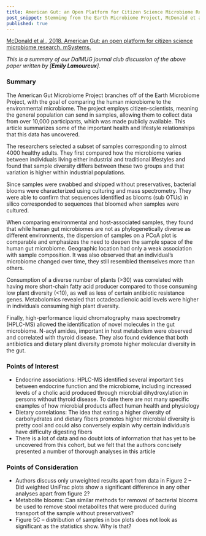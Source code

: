 ```yaml
---
title: American Gut: an Open Platform for Citizen Science Microbiome Research 
post_snippet: Stemming from the Earth Microbiome Project, McDonald et al. employ citizen-scientists to provide microbiome samples for deeper comparison of human gut vs environmental microbiome diversity, human stool metabolomics and the influence of overgrowth during room temperature shipping on correlation analysis. 
published: true
---
```


[McDonald et al., 2018. American Gut: an open platform for citizen science microbiome research. mSystems.]( http://msystems.asm.org/content/3/3/e00031-18)

_This is a summary of our DalMUG journal club discussion of the above paper written by [**Emily Lamoureux**]._

### Summary
 
The American Gut Microbiome Project branches off of the Earth Microbiome Project, with the goal of comparing the human microbiome to the environmental microbiome. The project employs citizen-scientists, meaning the general population can send in samples, allowing them to collect data from over 10,000 participants, which was made publicly available. This article summarizes some of the important health and lifestyle relationships that this data has uncovered.

The researchers selected a subset of samples corresponding to almost 4000 healthy adults. They first compared how the microbiome varies between individuals living either industrial and traditional lifestyles and found that sample diversity differs between these two groups and that variation is higher within industrial populations.

Since samples were swabbed and shipped without preservatives, bacterial blooms were characterized using culturing and mass spectrometry. They were able to confirm that sequences identified as blooms (sub OTUs) in silico corresponded to sequences that bloomed when samples were cultured. 

When comparing environmental and host-associated samples, they found that while human gut microbiomes are not as phylogenetically diverse as different environments, the dispersion of samples on a PCoA plot is comparable and emphasizes the need to deepen the sample space of the human gut microbiome. Geographic location had only a weak association with sample composition. It was also observed that an individual’s microbiome changed over time, they still resembled themselves more than others.   

Consumption of a diverse number of plants (>30) was correlated with having more short-chain fatty acid producer compared to those consuming low plant diversity (<10), as well as less of certain antibiotic resistance genes. Metabolomics revealed that octadecadienoic acid levels were higher in individuals consuming high plant diversity. 

Finally, high-performance liquid chromatography mass spectrometry (HPLC-MS) allowed the identification of novel molecules in the gut microbiome. N-acyl amides, important in host metabolism were observed and correlated with thyroid disease. They also found evidence that both antibiotics and dietary plant diversity promote higher molecular diversity in the gut. 
 

### Points of Interest
* Endocrine associations: HPLC-MS identified several important ties between endocrine function and the microbiome, including increased levels of a cholic acid produced through microbial dihydroxylation in persons without thyroid disease. To date there are not many specific examples of how microbial products affect human health and physiology
* Dietary correlations: The idea that eating a higher diversity of carbohydrates and dietary fibers promotes higher microbial diversity is pretty cool and could also conversely explain why certain individuals have difficulty digesting fibers
* There is a lot of data and no doubt lots of information that has yet to be uncovered from this cohort, but we felt that the authors concisely presented a number of thorough analyses in this article
 
### Points of Consideration
* Authors discuss only unweighted results apart from data in Figure 2 – Did weighted UniFrac plots show a significant difference in any other analyses apart from figure 2?
* Metabolite blooms: Can similar methods for removal of bacterial blooms be used to remove stool metabolites that were produced during transport of the sample without preservatives?
* Figure 5C – distribution of samples in box plots does not look as significant as the statistics show. Why is that?
